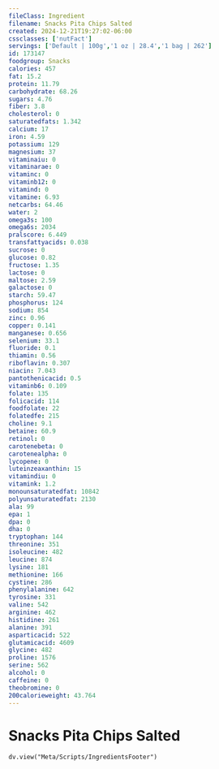```yaml
---
fileClass: Ingredient
filename: Snacks Pita Chips Salted
created: 2024-12-21T19:27:02-06:00
cssclasses: ['nutFact']
servings: ['Default | 100g','1 oz | 28.4','1 bag | 262']
id: 173147
foodgroup: Snacks
calories: 457
fat: 15.2
protein: 11.79
carbohydrate: 68.26
sugars: 4.76
fiber: 3.8
cholesterol: 0
saturatedfats: 1.342
calcium: 17
iron: 4.59
potassium: 129
magnesium: 37
vitaminaiu: 0
vitaminarae: 0
vitaminc: 0
vitaminb12: 0
vitamind: 0
vitamine: 6.93
netcarbs: 64.46
water: 2
omega3s: 100
omega6s: 2034
pralscore: 6.449
transfattyacids: 0.038
sucrose: 0
glucose: 0.82
fructose: 1.35
lactose: 0
maltose: 2.59
galactose: 0
starch: 59.47
phosphorus: 124
sodium: 854
zinc: 0.96
copper: 0.141
manganese: 0.656
selenium: 33.1
fluoride: 0.1
thiamin: 0.56
riboflavin: 0.307
niacin: 7.043
pantothenicacid: 0.5
vitaminb6: 0.109
folate: 135
folicacid: 114
foodfolate: 22
folatedfe: 215
choline: 9.1
betaine: 60.9
retinol: 0
carotenebeta: 0
carotenealpha: 0
lycopene: 0
luteinzeaxanthin: 15
vitamindiu: 0
vitamink: 1.2
monounsaturatedfat: 10842
polyunsaturatedfat: 2130
ala: 99
epa: 1
dpa: 0
dha: 0
tryptophan: 144
threonine: 351
isoleucine: 482
leucine: 874
lysine: 181
methionine: 166
cystine: 286
phenylalanine: 642
tyrosine: 331
valine: 542
arginine: 462
histidine: 261
alanine: 391
asparticacid: 522
glutamicacid: 4609
glycine: 482
proline: 1576
serine: 562
alcohol: 0
caffeine: 0
theobromine: 0
200calorieweight: 43.764
---
```


# Snacks Pita Chips Salted

```dataviewjs
dv.view("Meta/Scripts/IngredientsFooter")
```